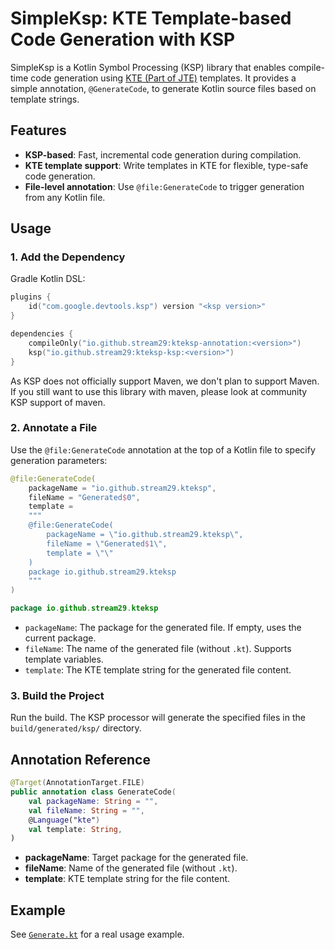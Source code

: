 # SimpleKsp: KTE Template-based Code Generation with KSP

SimpleKsp is a Kotlin Symbol Processing (KSP) library that enables compile-time code generation using [KTE (Part of JTE)](https://jte.gg) templates. It provides a simple annotation, `@GenerateCode`, to generate Kotlin source files based on template strings.

## Features
- **KSP-based**: Fast, incremental code generation during compilation.
- **KTE template support**: Write templates in KTE for flexible, type-safe code generation.
- **File-level annotation**: Use `@file:GenerateCode` to trigger generation from any Kotlin file.

## Usage

### 1. Add the Dependency
Gradle Kotlin DSL:
```kotlin
plugins {
    id("com.google.devtools.ksp") version "<ksp version>"
}

dependencies {
    compileOnly("io.github.stream29:kteksp-annotation:<version>")
    ksp("io.github.stream29:kteksp-ksp:<version>")
}
```
As KSP does not officially support Maven, we don't plan to support Maven.   
If you still want to use this library with maven, please look at community KSP support of maven.

### 2. Annotate a File
Use the `@file:GenerateCode` annotation at the top of a Kotlin file to specify generation parameters:

```kotlin
@file:GenerateCode(
    packageName = "io.github.stream29.kteksp",
    fileName = "Generated$0",
    template =
    """
    @file:GenerateCode(
        packageName = \"io.github.stream29.kteksp\",
        fileName = \"Generated$1\",
        template = \"\"
    )
    package io.github.stream29.kteksp
    """
)

package io.github.stream29.kteksp
```

- `packageName`: The package for the generated file. If empty, uses the current package.
- `fileName`: The name of the generated file (without `.kt`). Supports template variables.
- `template`: The KTE template string for the generated file content.

### 3. Build the Project
Run the build. The KSP processor will generate the specified files in the `build/generated/ksp/` directory.

## Annotation Reference

```kotlin
@Target(AnnotationTarget.FILE)
public annotation class GenerateCode(
    val packageName: String = "",
    val fileName: String = "",
    @Language("kte")
    val template: String,
)
```

- **packageName**: Target package for the generated file.
- **fileName**: Name of the generated file (without `.kt`).
- **template**: KTE template string for the file content.

## Example
See [`Generate.kt`](ksp-test/src/main/kotlin/io/github/stream29/kteksp/Generate.kt) for a real usage example.

